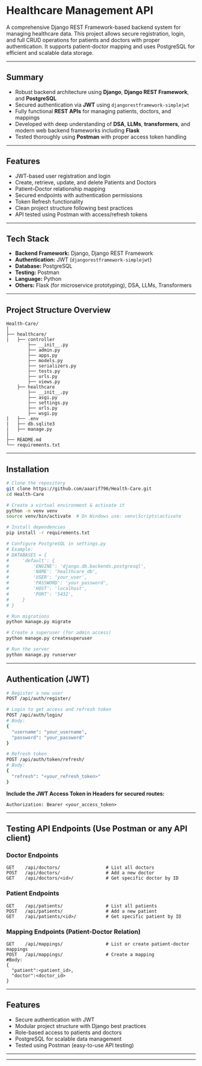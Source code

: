 # Healthcare Management API

A comprehensive Django REST Framework-based backend system for managing healthcare data. This project allows secure registration, login, and full CRUD operations for patients and doctors with proper authentication. It supports patient-doctor mapping and uses PostgreSQL for efficient and scalable data storage.

---

## Summary

- Robust backend architecture using **Django**, **Django REST Framework**, and **PostgreSQL**
- Secured authentication via **JWT** using `djangorestframework-simplejwt`
- Fully functional **REST APIs** for managing patients, doctors, and mappings
- Developed with deep understanding of **DSA**, **LLMs**, **transformers**, and modern web backend frameworks including **Flask**
- Tested thoroughly using **Postman** with proper access token handling

---

## Features

- JWT-based user registration and login
- Create, retrieve, update, and delete Patients and Doctors
- Patient–Doctor relationship mapping
- Secured endpoints with authentication permissions
- Token Refresh functionality
- Clean project structure following best practices
- API tested using Postman with access/refresh tokens

---

## Tech Stack

- **Backend Framework:** Django, Django REST Framework
- **Authentication:** JWT (`djangorestframework-simplejwt`)
- **Database:** PostgreSQL
- **Testing:** Postman
- **Language:** Python
- **Others:** Flask (for microservice prototyping), DSA, LLMs, Transformers

---

## Project Structure Overview

```plaintext
Health-Care/
│
├── healthcare/
|   ├── controller
        ├── __init__.py
        ├── admin.py
        ├── apps.py
        ├── models.py
        ├── serializers.py
        ├── tests.py
        ├── urls.py
        ├── views.py
    ├── healthcare
        ├── __init__.py
        ├── asgi.py
        ├── settings.py
        ├── urls.py
        ├── wsgi.py
|   ├── .env
|   ├── db.sqlite3
|   ├── manage.py
│
├── README.md
└── requirements.txt
```
---

## Installation

```bash
# Clone the repository
git clone https://github.com/aaarif796/Health-Care.git
cd Health-Care

# Create a virtual environment & activate it
python -m venv venv
source venv/bin/activate  # On Windows use: venv\Scripts\activate

# Install dependencies
pip install -r requirements.txt

# Configure PostgreSQL in settings.py
# Example:
# DATABASES = {
#     'default': {
#         'ENGINE': 'django.db.backends.postgresql',
#         'NAME': 'healthcare_db',
#         'USER': 'your_user',
#         'PASSWORD': 'your_password',
#         'HOST': 'localhost',
#         'PORT': '5432',
#     }
# }

# Run migrations
python manage.py migrate

# Create a superuser (for admin access)
python manage.py createsuperuser

# Run the server
python manage.py runserver
```

---

## Authentication (JWT)

```bash
# Register a new user
POST /api/auth/register/

# Login to get access and refresh token
POST /api/auth/login/
# Body:
{
  "username": "your_username",
  "password": "your_password"
}

# Refresh token
POST /api/auth/token/refresh/
# Body:
{
  "refresh": "<your_refresh_token>"
}
```

**Include the JWT Access Token in Headers for secured routes:**

```http
Authorization: Bearer <your_access_token>
```

---

## Testing API Endpoints (Use Postman or any API client)

### Doctor Endpoints

```http
GET    /api/doctors/                 # List all doctors
POST   /api/doctors/                 # Add a new doctor
GET    /api/doctors/<id>/            # Get specific doctor by ID
```

### Patient Endpoints

```http
GET    /api/patients/                # List all patients
POST   /api/patients/                # Add a new patient
GET    /api/patients/<id>/           # Get specific patient by ID
```

### Mapping Endpoints (Patient-Doctor Relation)

```http
GET    /api/mappings/                # List or create patient-doctor mappings
POST   /api/mappings/                # Create a mapping
#Body:
{
  "patient":<patient_id>,
  "doctor":<doctor_id>
}
```

---

## Features

- Secure authentication with JWT
- Modular project structure with Django best practices
- Role-based access to patients and doctors
- PostgreSQL for scalable data management
- Tested using Postman (easy-to-use API testing)

---


---
